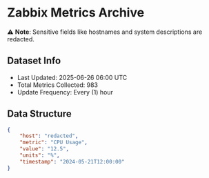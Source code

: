 # Zabbix Metrics Archive

⚠️ **Note**: Sensitive fields like hostnames and system descriptions are redacted.

## Dataset Info
- Last Updated: 2025-06-26 06:00 UTC
- Total Metrics Collected: 983
- Update Frequency: Every (1) hour

## Data Structure
```json
{
    "host": "redacted",
    "metric": "CPU Usage",
    "value": "12.5",
    "units": "%",
    "timestamp": "2024-05-21T12:00:00"
}
```
